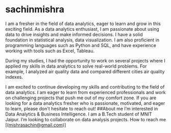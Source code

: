 # sachinmishra
I am a fresher in the field of data analytics, eager to learn and grow in this exciting field.
As a data analytics enthusiast, I am passionate about using data to drive insights and make informed decisions. I have a solid foundation in statistical analysis, data visualization. I am also proficient in programming languages such as Python and SQL, and have experience working with tools such as Excel, Tableau.

During my studies, I had the opportunity to work on several projects where I applied my skills in data analytics to solve real-world problems. For example, I analyzed air quality data and compared different cities air quality indexes.

I am excited to continue developing my skills and contributing to the field of data analytics. I am eager to learn from experienced professionals and work on challenging projects that push me out of my comfort zone. If you are looking for a data analytics fresher who is passionate, motivated, and eager to learn, please don't hesitate to reach out!
##About me
 I’m interested in Data Analytics & Business Intelligence.
 I am a B.Tech student of MNIT Jaipur.
 I’m looking to collaborate on data analysis projects.
 How to reach me [(mishrasachin@gmail.com)]

